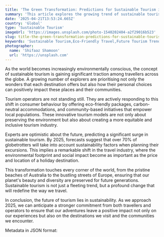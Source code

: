 ```yaml
---
title: 'The Green Transformation: Predictions for Sustainable Tourism in 2025'
summary: 'This article explores the growing trend of sustainable tourism and predicts that by 2025, over 70% of travellers will consider sustainability factors when planning their trips.'
date: '2025-04-21T13:53:24.665Z'
country: 'Global'
type: 'Sustainable Tourism'
imageUrl: 'https://images.unsplash.com/photo-1540202404-a2f29016b523'
slug: title-the-green-transformation-predictions-for-sustainable-tourism-in-2025
keywords: 'Sustainable Tourism,Eco-Friendly Travel,Future Tourism Trends,Travel Industry,Environmental Impact'
photographer:
  name: 'Shifaaz Shamoon'
  url: 'https://unsplash.com'
---
```


As the world becomes increasingly environmentally conscious, the concept of sustainable tourism is gaining significant traction among travellers across the globe. A growing number of explorers are prioritising not only the wonders that each destination offers but also how their personal choices can positively impact these places and their communities.

Tourism operators are not standing still. They are actively responding to this shift in consumer behaviour by offering eco-friendly packages, carbon-neutral accommodations, and community-based initiatives that empower local populations. These innovative tourism models are not only about preserving the environment but also about creating a more equitable and inclusive tourism industry.

Experts are optimistic about the future, predicting a significant surge in sustainable tourism. By 2025, forecasts suggest that over 70% of globetrotters will take into account sustainability factors when planning their excursions. This implies a remarkable shift in the travel industry, where the environmental footprint and social impact become as important as the price and location of a holiday destination.

This transformation touches every corner of the world, from the pristine beaches of Australia to the bustling streets of Europe, ensuring that our planet's beauty and diversity are preserved for future generations. Sustainable tourism is not just a fleeting trend, but a profound change that will redefine the way we travel.

In conclusion, the future of tourism lies in sustainability. As we approach 2025, we can anticipate a stronger commitment from both travellers and operators to ensure that our adventures leave a positive impact not only on our experiences but also on the destinations we visit and the communities we encounter.

Metadata in JSON format: